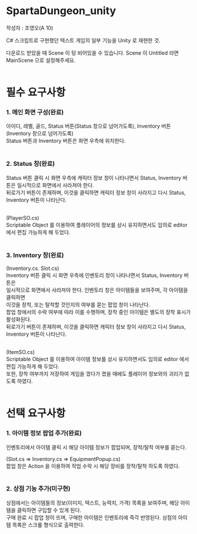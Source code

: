 # SpartaDungeon_unity

작성자 : 조영오(A 10)

C# 스크립트로 구현했던 텍스트 게임의 일부 기능을 Unity 로 재현한 것.</br>

다운로드 받았을 때 Scene 이 텅 비어있을 수 있습니다. Scene 이 Untitled 라면 MainScene 으로 설정해주세요.</br></br>


# 필수 요구사항

### 1. 메인 화면 구성(완료)</br>

아이디, 레벨, 골드, Status 버튼(Status 창으로 넘어가도록), Inventory 버튼(Inventory 창으로 넘어가도록)</br>
Status 버튼과 Inventory 버튼은 화면 우측에 위치한다.</br></br>

### 2. Status 창(완료)</br>

Status 버튼 클릭 시 화면 우측에 캐릭터 정보 창이 나타나면서 Status, Inventory 버튼은 일시적으로 화면에서 사라져야 한다.</br>
뒤로가기 버튼이 존재하며, 이것을 클릭하면 캐릭터 정보 창이 사라지고 다시 Status, Inventory 버튼이 나타난다.</br></br>

(PlayerSO.cs)</br>
Scriptable Object 를 이용하여 플레이어의 정보를 상시 유지하면서도 임의로 editor 에서 편집 가능하게 해 두었다.</br></br>


### 3. Inventory 창(완료)</br>
   
(Inventory.cs. Slot.cs)</br> 
Inventory 버튼 클릭 시 화면 우측에 인벤토리 창이 나타나면서 Status, Inventory 버튼은 </br>
일시적으로 화면에서 사라져야 한다. 인벤토리 창은 아이템들을 보여주며, 각 아이템을 클릭하면 </br>
이것을 장착, 또는 탈착할 것인지의 여부를 묻는 팝업 창이 나타난다. </br> 
팝업 창에서의 수락 여부에 따라 이를 수행하며, 장착 중인 아이템은 별도의 장착 표시가 활성화된다. </br> 
뒤로가기 버튼이 존재하며, 이것을 클릭하면 캐릭터 정보 창이 사라지고 다시 Status, Inventory 버튼이 나타난다.</br></br>

(ItemSO.cs)</br>
Scriptable Object 를 이용하여 아이템 정보를 상시 유지하면서도 임의로 editor 에서 편집 가능하게 해 두었다.</br> 
또한, 장착 여부까지 저장하여 게임을 껐다가 켰을 때에도 플레이어 정보와의 괴리가 없도록 하였다.</br></br>

# 선택 요구사항

### 1. 아이템 정보 팝업 추가(완료)</br>

인벤토리에서 아이템 클릭 시 해당 아이템 정보가 팝업되며, 장착/탈착 여부를 묻는다.</br>

(Slot.cs => Inventory.cs => EquipmentPopup.cs)</br>
팝업 창은 Action 을 이용하여 작업 수락 시 해당 장비를 장착/탈착 하도록 하였다.</br></br>


### 2. 상점 기능 추가(미구현)</br>

상점에서는 아이템들의 정보(이미지, 텍스트, 능력치, 가격) 목록을 보여주며, 해당 아이템을 클릭하면 구입할 수 있게 된다.</br>
구매 완료 시 팝업 창이 뜨며, 구매한 아이템은 인벤토리에 즉각 반영된다. 상점의 아이템 목록은 스크롤 형식으로 출력한다.</br>
